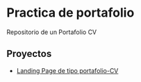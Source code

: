 # Practica de portafolio


Repositorio de un Portafolio CV


## Proyectos

- [Landing Page de tipo portafolio-CV](https://Coder-Cesar.github.io/Practices/Portafolio-cv)